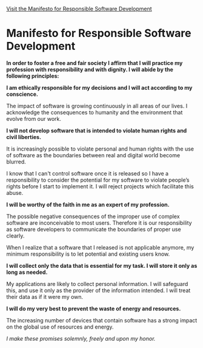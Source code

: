 [Visit the Manifesto for Responsible Software Development](http://manifesto.responsiblesoftware.org/)

# Manifesto for Responsible Software Development
**In order to foster a free and fair society I affirm that I will practice my profession with responsibility and with dignity. I will abide by the following principles:**

**I am ethically responsible for my decisions and I will act according to my conscience.**

The impact of software is growing continuously in all areas of our lives. I acknowledge the consequences to humanity and the environment that evolve from our work.

**I will not develop software that is intended to violate human rights and civil liberties.**

It is increasingly possible to violate personal and human rights with the use of software as the boundaries between real and digital world become blurred.

I know that I can't control software once it is released so I have a responsibility to consider the potential for my software to violate people’s rights before I start to implement it. I will reject projects which facilitate this abuse.

**I will be worthy of the faith in me as an expert of my profession.**

The possible negative consequences of the improper use of complex software are inconceivable to most users. Therefore it is our responsibility as software developers to communicate the boundaries of proper use clearly.

When I realize that a software that I released is not applicable anymore, my minimum responsibility is to let potential and existing users know.

**I will collect only the data that is essential for my task. I will store it only as long as needed.**

My applications are likely to collect personal information. I will safeguard this, and use it only as the provider of the information intended. I will treat their data as if it were my own.

**I will do my very best to prevent the waste of energy and resources.**

The increasing number of devices that contain software has a strong impact on the global use of resources and energy.

*I make these promises solemnly, freely and upon my honor.*
